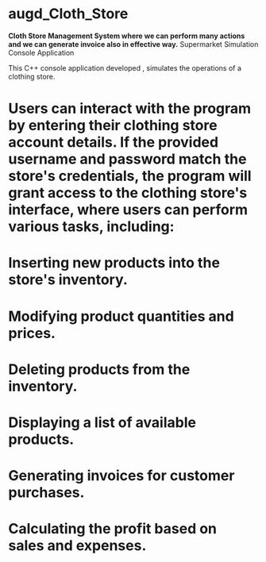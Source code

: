 # augd_Cloth_Store
**Cloth Store Management System where we can perform many actions and we can generate invoice also in effective way.**
Supermarket Simulation Console Application

This C++ console application developed , simulates the operations of a clothing store. 
# Users can interact with the program by entering their clothing store account details. If the provided username and password match the store's credentials, the program will grant access to the clothing store's interface, where users can perform various tasks, including:

# Inserting new products into the store's inventory.

# Modifying product quantities and prices.

# Deleting products from the inventory.

# Displaying a list of available products.

# Generating invoices for customer purchases.

# Calculating the profit based on sales and expenses.

